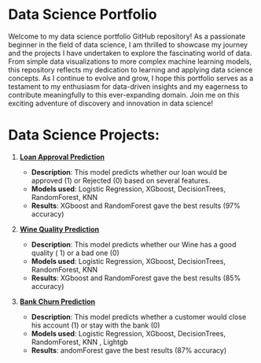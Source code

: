 # Data Science Portfolio

Welcome to my data science portfolio GitHub repository! As a passionate beginner in the field of data science, I am thrilled to showcase my journey and the projects I have undertaken to explore the fascinating world of data. From simple data visualizations to more complex machine learning models, this repository reflects my dedication to learning and applying data science concepts. As I continue to evolve and grow, I hope this portfolio serves as a testament to my enthusiasm for data-driven insights and my eagerness to contribute meaningfully to this ever-expanding domain. Join me on this exciting adventure of discovery and innovation in data science!
# Data Science Projects:
1) **[Loan Approval Prediction](https://nbviewer.org/github/AdamFeddoui/Data_Science_Projects/blob/c3afa3881dd9b27ba9b3c19f244b722fe06a6729/loan_analysis/loan_approval_classs.ipynb)**    
     *  **Description**: This model predicts whether our loan would be approved (1) or Rejected (0) based on several features.  
     *  **Models used**: Logistic Regression, XGboost, DecisionTrees, RandomForest, KNN  
     *  **Results**: XGboost and RandomForest gave the best results (97% accuracy)

2) **[Wine Quality Prediction](https://nbviewer.org/github/AdamFeddoui/Data_Science_Projects/blob/1ecdd6b839fb2b5e209b3d5d57234cbdc5ebfa65/Wine%20Quality%60/winequality_class.ipynb)**
     *  **Description**: This model predicts whether our Wine has a good quality ( 1) or a bad one (0)
     *  **Models used**: Logistic Regression, XGboost, DecisionTrees, RandomForest, KNN  
     *  **Results**: XGboost and RandomForest gave the best results (85% accuracy)
3) **[Bank Churn Prediction](https://nbviewer.org/github/AdamFeddoui/Data_Science_Projects/blob/main/churn_prediction/churn_classficiation.ipynb)**
     *  **Description**: This model predicts whether a customer would close his account (1) or stay with the bank (0)
     *  **Models used**: Logistic Regression, XGboost, DecisionTrees, RandomForest, KNN , Lightgb 
     *  **Results**: andomForest gave the best results (87% accuracy)

